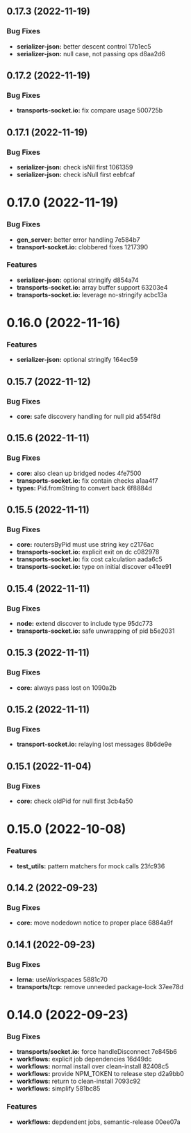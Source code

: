 ## 0.17.3 (2022-11-19)


### Bug Fixes

* **serializer-json:** better descent control 17b1ec5
* **serializer-json:** null case, not passing ops d8aa2d6

## 0.17.2 (2022-11-19)


### Bug Fixes

* **transports-socket.io:** fix compare usage 500725b

## 0.17.1 (2022-11-19)


### Bug Fixes

* **serializer-json:** check isNil first 1061359
* **serializer-json:** check isNull first eebfcaf

# 0.17.0 (2022-11-19)


### Bug Fixes

* **gen_server:** better error handling 7e584b7
* **transport-socket.io:** clobbered fixes 1217390


### Features

* **serializer-json:** optional stringify d854a74
* **transports-socket.io:** array buffer support 63203e4
* **transports-socket.io:** leverage no-stringify acbc13a

# 0.16.0 (2022-11-16)


### Features

* **serializer-json:** optional stringify 164ec59

## 0.15.7 (2022-11-12)


### Bug Fixes

* **core:** safe discovery handling for null pid a554f8d

## 0.15.6 (2022-11-11)


### Bug Fixes

* **core:** also clean up bridged nodes 4fe7500
* **transports-socket.io:** fix contain checks a1aa4f7
* **types:** Pid.fromString to convert back 6f8884d

## 0.15.5 (2022-11-11)


### Bug Fixes

* **core:** routersByPid must use string key c2176ac
* **transports-socket.io:** explicit exit on dc c082978
* **transports-socket.io:** fix cost calculation aada6c5
* **transports-socket.io:** type on initial discover e41ee91

## 0.15.4 (2022-11-11)


### Bug Fixes

* **node:** extend discover to include type 95dc773
* **transports-socket.io:** safe unwrapping of pid b5e2031

## 0.15.3 (2022-11-11)


### Bug Fixes

* **core:** always pass lost on 1090a2b

## 0.15.2 (2022-11-11)


### Bug Fixes

* **transport-socket.io:** relaying lost messages 8b6de9e

## 0.15.1 (2022-11-04)


### Bug Fixes

* **core:** check oldPid for null first 3cb4a50

# 0.15.0 (2022-10-08)


### Features

* **test_utils:** pattern matchers for mock calls 23fc936

## 0.14.2 (2022-09-23)


### Bug Fixes

* **core:** move nodedown notice to proper place 6884a9f

## 0.14.1 (2022-09-23)


### Bug Fixes

* **lerna:** useWorkspaces 5881c70
* **transports/tcp:** remove unneeded package-lock 37ee78d

# 0.14.0 (2022-09-23)


### Bug Fixes

* **transports/socket.io:** force handleDisconnect 7e845b6
* **workflows:** explicit job dependencies 16d49dc
* **workflows:** normal install over clean-install 82408c5
* **workflows:** provide NPM_TOKEN to release step d2a9bb0
* **workflows:** return to clean-install 7093c92
* **workflows:** simplify 581bc85


### Features

* **workflows:** depdendent jobs, semantic-release 00ee07a
